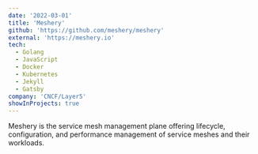 ```yaml
---
date: '2022-03-01'
title: 'Meshery'
github: 'https://github.com/meshery/meshery'
external: 'https://meshery.io'
tech:
  - Golang
  - JavaScript
  - Docker
  - Kubernetes
  - Jekyll
  - Gatsby
company: 'CNCF/Layer5'
showInProjects: true
---
```


Meshery is the service mesh management plane offering lifecycle, configuration, and performance management of service meshes and their workloads.
